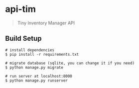 # api-tim
> Tiny Inventory Manager API

## Build Setup

```
# install dependencies
$ pip install -r requirements.txt

# migrate database (sqlite, you can change it if you need)
$ python manage.py migrate

# run server at localhost:8000
$ python manage.py runserver
```


